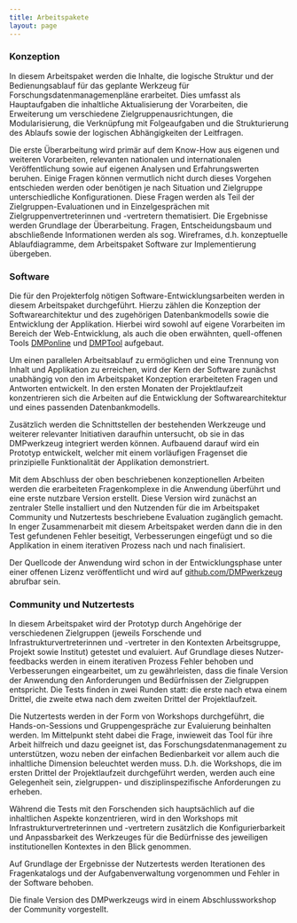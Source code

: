```yaml
---
title: Arbeitspakete
layout: page
---
```


### Konzeption

In diesem Arbeitspaket werden die Inhalte, die logische Struktur und der Bedienungsablauf für das geplante Werkzeug für Forschungsdatenmanagemenpläne erarbeitet. Dies umfasst als Hauptaufgaben die inhaltliche Aktualisierung der Vorarbeiten, die Erweiterung um verschiedene Zielgruppenausrichtungen, die Modularisierung, die Verknüpfung mit Folgeaufgaben und die Strukturierung des Ablaufs sowie der logischen Abhängigkeiten der Leitfragen.

Die erste Überarbeitung wird primär auf dem Know-How aus eigenen und weiteren Vorarbeiten, relevanten nationalen und internationalen Veröffentlichung sowie auf eigenen Analysen und Erfahrungswerten beruhen. Einige Fragen können vermutlich nicht durch dieses Vorgehen entschieden werden oder benötigen je nach Situation und Zielgruppe unterschiedliche Konfigurationen. Diese Fragen werden als Teil der Zielgruppen-Evaluationen und in Einzelgesprächen mit Zielgruppenvertreterinnen und -vertretern thematisiert. Die Ergebnisse werden Grundlage der Überarbeitung. Fragen, Entscheidungsbaum und abschließende Informationen werden als sog. Wireframes, d.h. konzeptuelle Ablaufdiagramme, dem Arbeitspaket Software zur Implementierung übergeben.

### Software

Die für den Projekterfolg nötigen Software-Entwicklungsarbeiten werden in diesem Arbeitspaket durchgeführt. Hierzu zählen die Konzeption der Softwarearchitektur und des zugehörigen Daten­bankmodells sowie die Entwicklung der Applikation. Hierbei wird sowohl auf eigene Vorarbeiten im Be­reich der Web-Entwicklung, als auch die oben erwähnten, quell-offenen Tools [DMPonline](https://dmponline.dcc.ac.uk) und [DMPTool](https://dmptool.org/) aufgebaut.

Um einen parallelen Arbeitsablauf zu ermöglichen und eine Trennung von Inhalt und Applikation zu erreichen, wird der Kern der Software zunächst unabhängig von den im Arbeitspaket Konzeption erarbeiteten Fragen und Antworten entwickelt. In den ersten Monaten der Projektlaufzeit konzentrieren sich die Arbeiten auf die Entwicklung der Softwarearchitektur und eines passenden Datenbankmodells.

Zusätzlich werden die Schnittstellen der bestehenden Werkzeuge und weiterer relevanter Initiativen daraufhin untersucht, ob sie in das DMPwerkzeug integriert wer­den können. Aufbauend darauf wird ein Prototyp entwickelt, welcher mit einem vorläufigen Fragenset die prinzipielle Funktionalität der Applikation demonstriert.

Mit dem Abschluss der oben beschriebenen konzeptionellen Arbeiten werden die erarbeiteten Fragenkomplexe in die Anwendung überführt und eine erste nutzbare Version erstellt. Diese Version wird zunächst an zentraler Stelle installiert und den Nutzenden für die im Arbeitspaket Community und Nutzertests beschriebene Evaluation zugänglich gemacht. In enger Zusammenarbeit mit diesem Arbeitspaket werden dann die in den Test gefundenen Fehler beseitigt, Verbesserungen eingefügt und so die Applikation in einem iterativen Prozess nach und nach finalisiert.

Der Quellcode der Anwendung wird schon in der Entwicklungsphase unter einer offenen Lizenz veröffentlicht und wird auf [github.com/DMPwerkzeug](https://github.com/DMPwerkzeug) abrufbar sein.

### Community und Nutzertests

In diesem Arbeitspaket wird der Prototyp durch Angehörige der verschiedenen Zielgruppen (jeweils Forschende und Infrastrukturvertreterinnen und -vertreter in den Kontexten Arbeitsgruppe, Projekt sowie Institut) getestet und evaluiert. Auf Grundlage dieses Nutzer­feedbacks werden in einem iterativen Prozess Fehler behoben und Verbesserungen eingearbeitet, um zu gewährleisten, dass die finale Version der Anwendung den Anforderungen und Bedürf­nissen der Zielgruppen entspricht. Die Tests finden in zwei Runden statt: die erste nach etwa einem Drittel, die zweite etwa nach dem zweiten Drittel der Projektlaufzeit.

Die Nutzertests werden in der Form von Workshops durchgeführt, die Hands-on-Sessions und Gruppengespräche zur Evaluierung beinhalten werden. Im Mittelpunkt steht dabei die Frage, inwieweit das Tool für ihre Arbeit hilfreich und dazu geeignet ist, das Forschungsdatenmanagement zu unterstützen, wozu neben der einfachen Bedienbarkeit vor allem auch die inhaltliche Dimension beleuchtet werden muss. D.h. die Workshops, die im ersten Drittel der Projektlaufzeit durchgeführt werden, werden auch eine Gelegenheit sein, zielgruppen- und disziplinspezifische Anforderungen zu erheben.

Während die Tests mit den Forschenden sich hauptsächlich auf die inhaltlichen Aspekte konzentrieren, wird in den Workshops mit Infrastrukturvertreterinnen und -vertretern zusätzlich die Konfigurierbarkeit und Anpassbarkeit des Werkzeuges für die Bedürfnisse des jeweiligen institutionellen Kontextes in den Blick genommen.

Auf Grundlage der Ergebnisse der Nutzertests werden Iterationen des Fragenkatalogs und der Aufgabenverwaltung vorgenommen und Fehler in der Software behoben.

Die finale Version des DMPwerkzeugs wird in einem Abschlussworkshop der Community vorgestellt.
